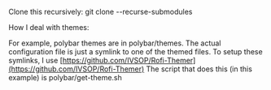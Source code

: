 Clone this recursively: git clone --recurse-submodules <url>

How I deal with themes:

For example, polybar themes are in polybar/themes. The actual configuration file is just a symlink to one of the themed files.
To setup these symlinks, I use [https://github.com/IVSOP/Rofi-Themer](https://github.com/IVSOP/Rofi-Themer)
The script that does this (in this example) is polybar/get-theme.sh

